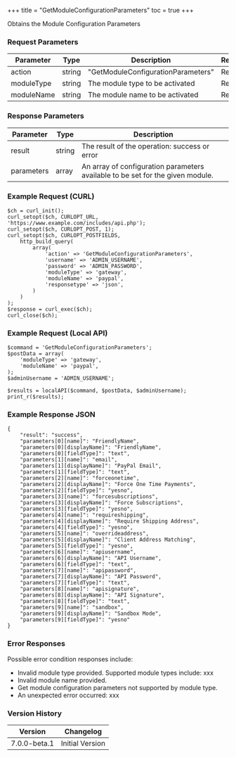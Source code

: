 +++
title = "GetModuleConfigurationParameters"
toc = true
+++

Obtains the Module Configuration Parameters

### Request Parameters

| Parameter | Type | Description | Required |
| --------- | ---- | ----------- | -------- |
| action | string | "GetModuleConfigurationParameters" | Required |
| moduleType | string | The module type to be activated | Required |
| moduleName | string | The module name to be activated | Required |

### Response Parameters

| Parameter | Type | Description |
| --------- | ---- | ----------- |
| result | string | The result of the operation: success or error |
| parameters | array | An array of configuration parameters available to be set for the given module. |


### Example Request (CURL)

```
$ch = curl_init();
curl_setopt($ch, CURLOPT_URL, 'https://www.example.com/includes/api.php');
curl_setopt($ch, CURLOPT_POST, 1);
curl_setopt($ch, CURLOPT_POSTFIELDS,
    http_build_query(
        array(
            'action' => 'GetModuleConfigurationParameters',
            'username' => 'ADMIN_USERNAME',
            'password' => 'ADMIN_PASSWORD',
            'moduleType' => 'gateway',
            'moduleName' => 'paypal',
            'responsetype' => 'json',
        )
    )
);
$response = curl_exec($ch);
curl_close($ch);
```


### Example Request (Local API)

```
$command = 'GetModuleConfigurationParameters';
$postData = array(
    'moduleType' => 'gateway',
    'moduleName' => 'paypal',
);
$adminUsername = 'ADMIN_USERNAME';

$results = localAPI($command, $postData, $adminUsername);
print_r($results);
```


### Example Response JSON

```
{
    "result": "success",
    "parameters[0][name]": "FriendlyName",
    "parameters[0][displayName]": "FriendlyName",
    "parameters[0][fieldType]": "text",
    "parameters[1][name]": "email",
    "parameters[1][displayName]": "PayPal Email",
    "parameters[1][fieldType]": "text",
    "parameters[2][name]": "forceonetime",
    "parameters[2][displayName]": "Force One Time Payments",
    "parameters[2][fieldType]": "yesno",
    "parameters[3][name]": "forcesubscriptions",
    "parameters[3][displayName]": "Force Subscriptions",
    "parameters[3][fieldType]": "yesno",
    "parameters[4][name]": "requireshipping",
    "parameters[4][displayName]": "Require Shipping Address",
    "parameters[4][fieldType]": "yesno",
    "parameters[5][name]": "overrideaddress",
    "parameters[5][displayName]": "Client Address Matching",
    "parameters[5][fieldType]": "yesno",
    "parameters[6][name]": "apiusername",
    "parameters[6][displayName]": "API Username",
    "parameters[6][fieldType]": "text",
    "parameters[7][name]": "apipassword",
    "parameters[7][displayName]": "API Password",
    "parameters[7][fieldType]": "text",
    "parameters[8][name]": "apisignature",
    "parameters[8][displayName]": "API Signature",
    "parameters[8][fieldType]": "text",
    "parameters[9][name]": "sandbox",
    "parameters[9][displayName]": "Sandbox Mode",
    "parameters[9][fieldType]": "yesno"
}
```


### Error Responses

Possible error condition responses include:

* Invalid module type provided. Supported module types include: xxx
* Invalid module name provided.
* Get module configuration parameters not supported by module type.
* An unexpected error occurred: xxx


### Version History

| Version | Changelog |
| ------- | --------- |
| 7.0.0-beta.1 | Initial Version |
